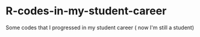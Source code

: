 # R-codes-in-my-student-career
Some codes that I progressed in my student career ( now I'm still a student)
